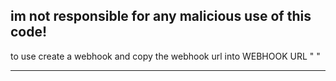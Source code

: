 ## im not responsible for any malicious use of this code!

to use create a webhook and copy the webhook url into WEBHOOK URL  " " 

---


